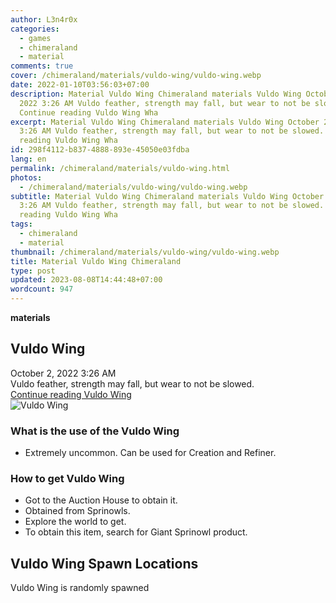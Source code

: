 ```yaml
---
author: L3n4r0x
categories:
  - games
  - chimeraland
  - material
comments: true
cover: /chimeraland/materials/vuldo-wing/vuldo-wing.webp
date: 2022-01-10T03:56:03+07:00
description: Material Vuldo Wing Chimeraland materials Vuldo Wing October 2,
  2022 3:26 AM Vuldo feather, strength may fall, but wear to not be slowed.
  Continue reading Vuldo Wing Wha
excerpt: Material Vuldo Wing Chimeraland materials Vuldo Wing October 2, 2022
  3:26 AM Vuldo feather, strength may fall, but wear to not be slowed. Continue
  reading Vuldo Wing Wha
id: 298f4112-b837-4888-893e-45050e03fdba
lang: en
permalink: /chimeraland/materials/vuldo-wing.html
photos:
  - /chimeraland/materials/vuldo-wing/vuldo-wing.webp
subtitle: Material Vuldo Wing Chimeraland materials Vuldo Wing October 2, 2022
  3:26 AM Vuldo feather, strength may fall, but wear to not be slowed. Continue
  reading Vuldo Wing Wha
tags:
  - chimeraland
  - material
thumbnail: /chimeraland/materials/vuldo-wing/vuldo-wing.webp
title: Material Vuldo Wing Chimeraland
type: post
updated: 2023-08-08T14:44:48+07:00
wordcount: 947
---
```


<link
  rel="stylesheet"
  href="https://rawcdn.githack.com/dimaslanjaka/Web-Manajemen/870a349/css/bootstrap-5-3-0-alpha3-wrapper.css"
/>
<section id="bootstrap-wrapper">
  <div data-bs-theme="dark">
    <div
      class="row g-0 border rounded overflow-hidden flex-md-row mb-4 shadow-sm position-relative bg-dark text-light"
    >
      <div class="col p-4 d-flex flex-column position-static">
        <strong class="d-inline-block mb-2 text-success">materials</strong>
        <h2 class="mb-0">Vuldo Wing</h2>
        <div class="mb-1 text-muted">October 2, 2022 3:26 AM</div>
        <div class="mb-2 border p-1">
          Vuldo feather, strength may fall, but wear to not be slowed.
        </div>
        <a
          href="/chimeraland/materials/vuldo-wing.html"
          class="stretched-link d-none text-primary"
          >Continue reading Vuldo Wing</a
        >
      </div>
      <div class="col-auto d-none d-md-block d-lg-block">
        <img
          src="https://www.webmanajemen.com/chimeraland/materials/vuldo-wing/vuldo-wing.webp"
          alt="Vuldo Wing"
        />
      </div>
    </div>
    <div class="row">
      <div class="col-lg-6 col-12 mb-2">
        <div class="card">
          <div class="card-body">
            <h3 class="card-title">What is the use of the Vuldo Wing</h3>
            <div class="card-text">
              <ul>
                <li>
                  Extremely uncommon. Can be used for Creation and Refiner.
                </li>
              </ul>
            </div>
          </div>
        </div>
      </div>
      <div class="col-lg-6 col-12 mb-2">
        <div class="card">
          <div class="card-body">
            <h3 class="card-title">How to get Vuldo Wing</h3>
            <div class="card-text">
              <ul>
                <li>Got to the Auction House to obtain it.</li>
                <li>Obtained from Sprinowls.</li>
                <li>Explore the world to get.</li>
                <li>To obtain this item, search for Giant Sprinowl product.</li>
              </ul>
            </div>
          </div>
        </div>
      </div>
      <div class="col-12 mb-2">
        <h2>Vuldo Wing Spawn Locations</h2>
        <p>Vuldo Wing is randomly spawned</p>
      </div>
    </div>
  </div>
</section>